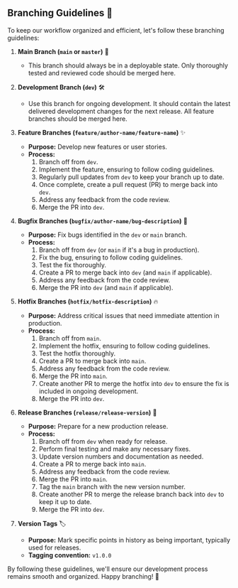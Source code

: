 ## Branching Guidelines 🌿

To keep our workflow organized and efficient, let's follow these branching guidelines:

1. **Main Branch (`main` or `master`)** 🌟

    - This branch should always be in a deployable state. Only thoroughly tested and reviewed code should be merged here.

2. **Development Branch (`dev`)** 🛠️

    - Use this branch for ongoing development. It should contain the latest delivered development changes for the next release. All feature branches should be merged here.

3. **Feature Branches (`feature/author-name/feature-name`)** ✨

    - **Purpose:** Develop new features or user stories.
    - **Process:**
        1. Branch off from `dev`.
        2. Implement the feature, ensuring to follow coding guidelines.
        3. Regularly pull updates from `dev` to keep your branch up to date.
        4. Once complete, create a pull request (PR) to merge back into `dev`.
        5. Address any feedback from the code review.
        6. Merge the PR into `dev`.

4. **Bugfix Branches (`bugfix/author-name/bug-description`)** 🐞

    - **Purpose:** Fix bugs identified in the `dev` or `main` branch.
    - **Process:**
        1. Branch off from `dev` (or `main` if it's a bug in production).
        2. Fix the bug, ensuring to follow coding guidelines.
        3. Test the fix thoroughly.
        4. Create a PR to merge back into `dev` (and `main` if applicable).
        5. Address any feedback from the code review.
        6. Merge the PR into `dev` (and `main` if applicable).

5. **Hotfix Branches (`hotfix/hotfix-description`)** 🔥

    - **Purpose:** Address critical issues that need immediate attention in production.
    - **Process:**
        1. Branch off from `main`.
        2. Implement the hotfix, ensuring to follow coding guidelines.
        3. Test the hotfix thoroughly.
        4. Create a PR to merge back into `main`.
        5. Address any feedback from the code review.
        6. Merge the PR into `main`.
        7. Create another PR to merge the hotfix into `dev` to ensure the fix is included in ongoing development.
        8. Merge the PR into `dev`.

6. **Release Branches (`release/release-version`)** 🚀

    - **Purpose:** Prepare for a new production release.
    - **Process:**
        1. Branch off from `dev` when ready for release.
        2. Perform final testing and make any necessary fixes.
        3. Update version numbers and documentation as needed.
        4. Create a PR to merge back into `main`.
        5. Address any feedback from the code review.
        6. Merge the PR into `main`.
        7. Tag the `main` branch with the new version number.
        8. Create another PR to merge the release branch back into `dev` to keep it up to date.
        9. Merge the PR into `dev`.

7. **Version Tags** 🏷️
    - **Purpose:** Mark specific points in history as being important, typically used for releases.
    - **Tagging convention:** `v1.0.0`

By following these guidelines, we'll ensure our development process remains smooth and organized. Happy branching! 🌳
